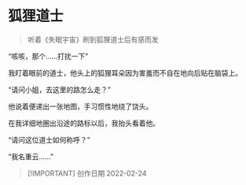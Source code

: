 # 狐狸道士
> 听着《失眠宇宙》刷到狐狸道士后有感而发

“咳咳，那个……打扰一下”

我盯着眼前的道士，他头上的狐狸耳朵因为害羞而不自在地向后贴在脑袋上。

“请问小姐，去这里的路怎么走？”

他说着便递出一张地图，手习惯性地绕了饶头。

在我详细地圈出沿途的路标以后，我抬头看着他。

“请问这位道士如何称呼？”

“我名重云……”

> [!IMPORTANT] 创作日期
> 2022-02-24